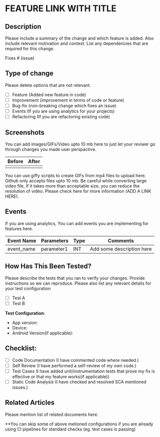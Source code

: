 # FEATURE LINK WITH TITLE

## Description

Please include a summary of the change and which feature is added. Also include relevant motivation and context. List any dependencies that are required for this change.

Fixes # (issue)

## Type of change

Please delete options that are not relevant.

- [ ] Feature (Added new feature in code)
- [ ] Improvement (improvement in terms of code or feature)
- [ ] Bug-fix (non-breaking change which fixes an issue)
- [ ] Events (If you are using analytics for your projects)
- [ ] Refactoring (If you are refactoring existing code)

## Screenshots
You can add images/GIFs/Video upto 10 mb here to just let your reviwer go through changes you made user perspactive.

Before | After
---|---
<image1> | <image2>
  
You can use giffy scripts to create GIFs from mp4 files to upload here. Github only accepts files upto 10 mb. Be careful while converting large video file, If it takes more than acceptable size, you can reduce the resolution of video. Please check here for more information (ADD A LINK HERE).
  
## Events
If you are using analytics, You can add events you are implementing for features here.

Event Name | Parameters | Type | Comments
---|---|---|---
event_name | parameter1 | INT | Add some description here


## How Has This Been Tested?

Please describe the tests that you ran to verify your changes. Provide instructions so we can reproduce. Please also list any relevant details for your test configuration

- [ ] Test A
- [ ] Test B

**Test Configuration**:
* App version:
* Device:
* Android Version(if applicable):

## Checklist:
- [ ] Code Documentation (I have commented code where needed.)
- [ ] Self Review (I have performed a self-review of my own code.)
- [ ] Test Cases (I have added unit/instrumentation tests that prove my fix is effective or that my feature works(if applicable))
- [ ] Static Code Analysis (I have checked and resolved SCA mentioned issues.)

## Related Articles
Please mention list of related documents here. 

**You can skip some of above metioned configurations if you are already using CI pipelines for standard checks (eg. test cases is passing)
